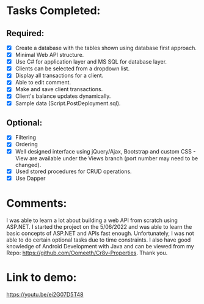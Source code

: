 # Tasks Completed:

## Required:

- [x] Create a database with the tables shown using database first approach.
- [x] Minimal Web API structure.
- [x] Use C# for application layer and MS SQL for database layer.
- [x] Clients can be selected from a dropdown list.
- [x] Display all transactions for a client.
- [x] Able to edit comment.
- [x] Make and save client transactions.
- [x] Client's balance updates dynamically.
- [x] Sample data (Script.PostDeployment.sql).

## Optional:

- [x] Filtering
- [x] Ordering
- [x] Well designed interface using jQuery/Ajax, Bootstrap and custom CSS - View are available under the Views branch (port number may need to be changed).
- [x] Used stored procedures for CRUD operations.
- [x] Use Dapper

# Comments:

I was able to learn a lot about building a web API from scratch using ASP.NET. I started the project on the 5/06/2022 and was able to learn the basic concepts of ASP.NET and APIs fast enough. Unfortunately, I was not able to do certain optional tasks due to time constraints. I also have good knowledge of Android Development with Java and can be viewed from my Repo: https://github.com/Oomeeth/Cr8v-Properties. Thank you.

# Link to demo:

https://youtu.be/ei2G07D5T48